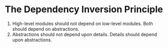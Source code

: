 <h1>The Dependency Inversion Principle</h1>

1. High-level modules should not depend on low-level modules. Both should depend on abstractions.
2. Abstractions should not depend upon details. Details should depend upon abstractions.